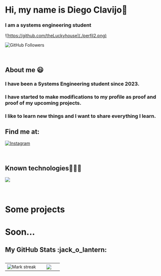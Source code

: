 #  Hi, my name is Diego Clavijo👋
### I am a systems engineering student

![https://github.com/theLuckyhouse](./perfil2.png)

![GitHub Followers](https://img.shields.io/github/followers/theLuckyhouse)

<br>
<h2>About me 😃</h2>
<!--Intro start-->

### I have been a Systems Engineering student since 2023. 
### I have started to make modifications to my profile as proof and proof of my upcoming projects. 
### I like to learn new things and I want to share everything I learn. 

## Find me at:

[![Instagram](https://img.shields.io/badge/Instagram-@diegocl-E4405F?style=for-the-badge&logo=instagram&logoColor=white&labelColor=101010)](https://instagram.com/diego_cl_priv)

<!--Intro end-->
  </p>
<br>
<h2 >Known technologies👨🏻‍💻</h2>

<!--tech stack icons-->
<p align="left">
  <a href="https://skillicons.dev">
    <img src="https://skillicons.dev/icons?i=cs,py,vscode,arduino&perline=12" />
  </a>
</p>
<br>



# Some projects

# Soon...


<h2>My GitHub Stats :jack_o_lantern:</h2>
<!--- stats & Trophy (start) -->
<p align="center">
  <!--- stats (start) -->
<table align="left">
<tr border="none">
<td width="60%" align="center">

<!--  <img  align="center"  src="https://github-readme-stats.vercel.app/api?username=unsimpledev&theme=dark&show_icons=true&count_private=true" />
  <br></br> -->
  <img  title="🔥 Get streak stats for your profile at git.io/streak-stats" alt="Mark streak" src="https://github-readme-streak-stats.herokuapp.com/?user=theLuckyhouse&theme=dark&hide_border=false" /> 
</td>

<td width="40%" align="center">

  <img  align="center"  src="https://github-readme-stats.anuraghazra1.vercel.app/api/top-langs/?username=theLuckyhouse&theme=dark&hide_border=false&no-bg=true&no-frame=true&langs_count=10"/>

  </td>
</tr>
</table>
<!--- stats (end) -->


